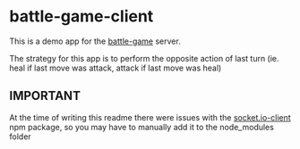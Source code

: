 # battle-game-client

This is a demo app for the [battle-game](https://github.com/rjriel/battle-game) server.

The strategy for this app is to perform the opposite action of last turn (ie. heal if last move was attack, attack if last move was heal)

## IMPORTANT

At the time of writing this readme there were issues with the [socket.io-client](https://www.npmjs.com/package/socket.io-client) npm package, so you may have to manually add it to the node_modules folder
